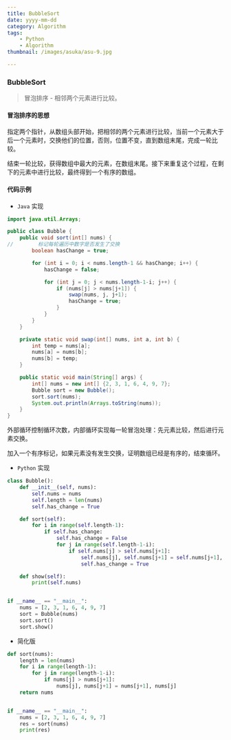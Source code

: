 ```yaml
---
title: BubbleSort
date: yyyy-mm-dd
category: Algorithm
tags: 
    - Python
    - Algorithm
thumbnail: /images/asuka/asu-9.jpg

---
```


### BubbleSort

> 冒泡排序 - 相邻两个元素进行比较。

<!-- more -->

#### 冒泡排序的思想

指定两个指针，从数组头部开始，把相邻的两个元素进行比较，当前一个元素大于后一个元素时，交换他们的位置，否则，位置不变，直到数组末尾，完成一轮比较。

结束一轮比较，获得数组中最大的元素，在数组末尾。接下来重复这个过程，在剩下的元素中进行比较，最终得到一个有序的数组。

#### 代码示例

- `Java` 实现

```java
import java.util.Arrays;

public class Bubble {
    public void sort(int[] nums) {
//        标记每轮遍历中数字是否发生了交换
        boolean hasChange = true;

        for (int i = 0; i < nums.length-1 && hasChange; i++) {
            hasChange = false;

            for (int j = 0; j < nums.length-1-i; j++) {
                if (nums[j] > nums[j+1]) {
                    swap(nums, j, j+1);
                    hasChange = true;
                }
            }
        }
    }

    private static void swap(int[] nums, int a, int b) {
        int temp = nums[a];
        nums[a] = nums[b];
        nums[b] = temp;
    }

    public static void main(String[] args) {
        int[] nums = new int[] {2, 3, 1, 6, 4, 9, 7};
        Bubble sort = new Bubble();
        sort.sort(nums);
        System.out.println(Arrays.toString(nums));
    }
}
```

外部循环控制循环次数，内部循环实现每一轮冒泡处理：先元素比较，然后进行元素交换。

加入一个有序标记，如果元素没有发生交换，证明数组已经是有序的，结束循环。

- `Python` 实现

```python
class Bubble():
    def __init__(self, nums):
        self.nums = nums
        self.length = len(nums)
        self.has_change = True

    def sort(self):
        for i in range(self.length-1):
            if self.has_change:
                self.has_change = False
                for j in range(self.length-1-i):
                    if self.nums[j] > self.nums[j+1]:
                        self.nums[j], self.nums[j+1] = self.nums[j+1], self.nums[j]
                        self.has_change = True

    def show(self):
        print(self.nums)


if __name__ == "__main__":
    nums = [2, 3, 1, 6, 4, 9, 7]
    sort = Bubble(nums)
    sort.sort()
    sort.show() 
```

- 简化版

```python
def sort(nums):
    length = len(nums)
    for i in range(length-1):
        for j in range(length-1-i):
            if nums[j] > nums[j+1]:
                nums[j], nums[j+1] = nums[j+1], nums[j]
    return nums


if __name__ == "__main__":
    nums = [2, 3, 1, 6, 4, 9, 7]
    res = sort(nums)
    print(res)
```
